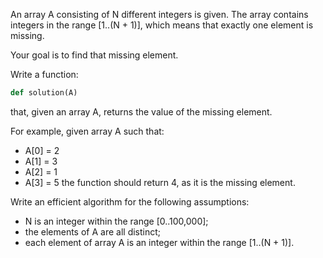 An array A consisting of N different integers is given. The array contains integers in the range [1..(N + 1)], which means that exactly one element is missing.

Your goal is to find that missing element.

Write a function:

```python
def solution(A)
```

that, given an array A, returns the value of the missing element.

For example, given array A such that:

  * A[0] = 2
  * A[1] = 3
  * A[2] = 1
  * A[3] = 5
the function should return 4, as it is the missing element.

Write an efficient algorithm for the following assumptions:

* N is an integer within the range [0..100,000];
* the elements of A are all distinct;
* each element of array A is an integer within the range [1..(N + 1)].
